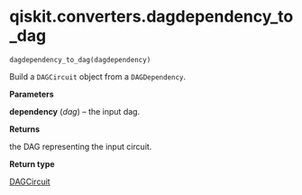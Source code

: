 <span id="qiskit-converters-dagdependency-to-dag" />

# qiskit.converters.dagdependency\_to\_dag

<span id="undefined" />

`dagdependency_to_dag(dagdependency)`

Build a `DAGCircuit` object from a `DAGDependency`.

**Parameters**

**dependency** (*dag*) – the input dag.

**Returns**

the DAG representing the input circuit.

**Return type**

[DAGCircuit](qiskit.dagcircuit.DAGCircuit#qiskit.dagcircuit.DAGCircuit "qiskit.dagcircuit.DAGCircuit")
